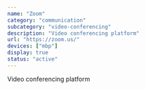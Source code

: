 ```yaml
---
name: "Zoom"
category: "communication"
subcategory: "video-conferencing"
description: "Video conferencing platform"
url: "https://zoom.us/"
devices: ["mbp"]
display: true
status: "active"
---
```


Video conferencing platform
